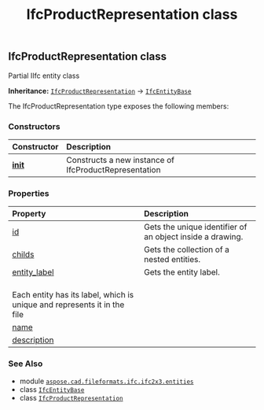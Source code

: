 ﻿---
title: IfcProductRepresentation class
second_title: Aspose.CAD for Python via .NET API References
description: 
type: docs
weight: 3880
url: /python-net/aspose.cad.fileformats.ifc.ifc2x3.entities/ifcproductrepresentation/
is_root: false
---

## IfcProductRepresentation class

Partial IIfc entity class



**Inheritance:** [`IfcProductRepresentation`](/cad/python-net/aspose.cad.fileformats.ifc.ifc2x3.entities/ifcproductrepresentation) → 
[`IfcEntityBase`](/cad/python-net/aspose.cad.fileformats.ifc/ifcentitybase)



The IfcProductRepresentation type exposes the following members:

### Constructors
| Constructor | Description |
| :- | :- |
| [__init__](/cad/python-net/aspose.cad.fileformats.ifc.ifc2x3.entities/ifcproductrepresentation/__init__/#) | Constructs a new instance of IfcProductRepresentation |


### Properties
| Property | Description |
| :- | :- |
| [id](/cad/python-net/aspose.cad.fileformats.ifc.ifc2x3.entities/ifcproductrepresentation/id) | Gets the unique identifier of an object inside a drawing. |
| [childs](/cad/python-net/aspose.cad.fileformats.ifc.ifc2x3.entities/ifcproductrepresentation/childs) | Gets the collection of a nested entities. |
| [entity_label](/cad/python-net/aspose.cad.fileformats.ifc.ifc2x3.entities/ifcproductrepresentation/entity_label) | Gets the entity label.<br/>Each entity has its label, which is unique and represents it in the file |
| [name](/cad/python-net/aspose.cad.fileformats.ifc.ifc2x3.entities/ifcproductrepresentation/name) |  |
| [description](/cad/python-net/aspose.cad.fileformats.ifc.ifc2x3.entities/ifcproductrepresentation/description) |  |



### See Also
* module [`aspose.cad.fileformats.ifc.ifc2x3.entities`](..)
* class [`IfcEntityBase`](/cad/python-net/aspose.cad.fileformats.ifc/ifcentitybase)
* class [`IfcProductRepresentation`](/cad/python-net/aspose.cad.fileformats.ifc.ifc2x3.entities/ifcproductrepresentation)
